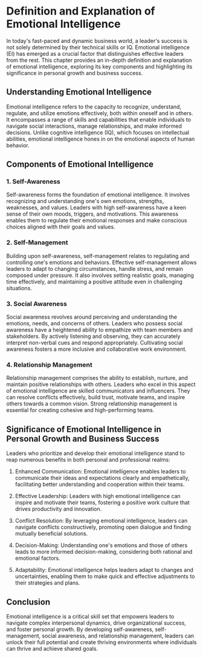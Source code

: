 Definition and Explanation of Emotional Intelligence
===============================================================



In today's fast-paced and dynamic business world, a leader's success is not solely determined by their technical skills or IQ. Emotional intelligence (EI) has emerged as a crucial factor that distinguishes effective leaders from the rest. This chapter provides an in-depth definition and explanation of emotional intelligence, exploring its key components and highlighting its significance in personal growth and business success.

Understanding Emotional Intelligence
------------------------------------

Emotional intelligence refers to the capacity to recognize, understand, regulate, and utilize emotions effectively, both within oneself and in others. It encompasses a range of skills and capabilities that enable individuals to navigate social interactions, manage relationships, and make informed decisions. Unlike cognitive intelligence (IQ), which focuses on intellectual abilities, emotional intelligence hones in on the emotional aspects of human behavior.

Components of Emotional Intelligence
------------------------------------

### 1. Self-Awareness

Self-awareness forms the foundation of emotional intelligence. It involves recognizing and understanding one's own emotions, strengths, weaknesses, and values. Leaders with high self-awareness have a keen sense of their own moods, triggers, and motivations. This awareness enables them to regulate their emotional responses and make conscious choices aligned with their goals and values.

### 2. Self-Management

Building upon self-awareness, self-management relates to regulating and controlling one's emotions and behaviors. Effective self-management allows leaders to adapt to changing circumstances, handle stress, and remain composed under pressure. It also involves setting realistic goals, managing time effectively, and maintaining a positive attitude even in challenging situations.

### 3. Social Awareness

Social awareness revolves around perceiving and understanding the emotions, needs, and concerns of others. Leaders who possess social awareness have a heightened ability to empathize with team members and stakeholders. By actively listening and observing, they can accurately interpret non-verbal cues and respond appropriately. Cultivating social awareness fosters a more inclusive and collaborative work environment.

### 4. Relationship Management

Relationship management comprises the ability to establish, nurture, and maintain positive relationships with others. Leaders who excel in this aspect of emotional intelligence are skilled communicators and influencers. They can resolve conflicts effectively, build trust, motivate teams, and inspire others towards a common vision. Strong relationship management is essential for creating cohesive and high-performing teams.

Significance of Emotional Intelligence in Personal Growth and Business Success
------------------------------------------------------------------------------

Leaders who prioritize and develop their emotional intelligence stand to reap numerous benefits in both personal and professional realms:

1. Enhanced Communication: Emotional intelligence enables leaders to communicate their ideas and expectations clearly and empathetically, facilitating better understanding and cooperation within their teams.

2. Effective Leadership: Leaders with high emotional intelligence can inspire and motivate their teams, fostering a positive work culture that drives productivity and innovation.

3. Conflict Resolution: By leveraging emotional intelligence, leaders can navigate conflicts constructively, promoting open dialogue and finding mutually beneficial solutions.

4. Decision-Making: Understanding one's emotions and those of others leads to more informed decision-making, considering both rational and emotional factors.

5. Adaptability: Emotional intelligence helps leaders adapt to changes and uncertainties, enabling them to make quick and effective adjustments to their strategies and plans.

Conclusion
----------

Emotional intelligence is a critical skill set that empowers leaders to navigate complex interpersonal dynamics, drive organizational success, and foster personal growth. By developing self-awareness, self-management, social awareness, and relationship management, leaders can unlock their full potential and create thriving environments where individuals can thrive and achieve shared goals.
